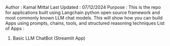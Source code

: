Author : Kamal Mittal
Last Updated : 07/12/2024
Purpose : This is the repo for applications built using Langchain python open source framework and most commonly known LLM chat models. This will show how you can build Apps using prompts, chains, tools, and structured reasoning techniques
List of Apps : 
1) Basic LLM ChatBot (Streamlit App) 
